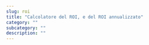 ```yaml
---
slug: roi
title: "Calcolatore del ROI, e del ROI annualizzato"
category: ""
subcategory: ""
description: ""
---
```


